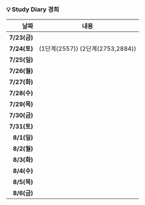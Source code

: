 ### 💡 Study Diary 경희  

|날짜|내용|
|------:|:---:|
|**7/23(금)**||
|**7/24(토)**|(1단계(2557)) (2단계(2753,2884))|
|**7/25(일)**||
|**7/26(월)**||
|**7/27(화)**||
|**7/28(수)**||
|**7/29(목)**||
|**7/30(금)**||
|**7/31(토)**||
|**8/1(일)**||
|**8/2(월)**||
|**8/3(화)**||
|**8/4(수)**||
|**8/5(목)**||
|**8/6(금)**||
